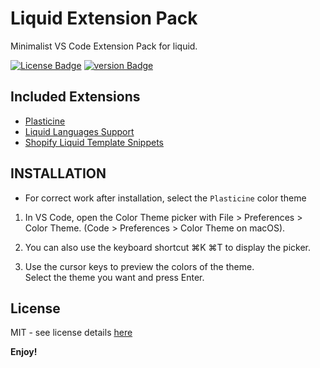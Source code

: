 # Liquid Extension Pack

Minimalist VS Code Extension Pack for liquid.

[![License Badge][license-badge]][license-url] [![version Badge][version]][market-url]


## Included Extensions

- [Plasticine][plasticine-ext-url]
- [Liquid Languages Support][liquid-languages-support-ext-url]
- [Shopify Liquid Template Snippets][shopify-liquid-template-snippets-ext-url]

## INSTALLATION
- For correct work after installation, select the `Plasticine` color theme

1. In VS Code, open the Color Theme picker with File > Preferences > Color Theme. (Code > Preferences > Color Theme on macOS).  

2. You can also use the keyboard shortcut ⌘K ⌘T to display the picker.

3. Use the cursor keys to preview the colors of the theme.  
Select the theme you want and press Enter.


## License

MIT - see license details [here][license-url]

**Enjoy!**

[version]: https://img.shields.io/badge/marketplace_-v0.3.0-orange
[license-badge]: https://img.shields.io/badge/license-MIT-blue

[license-url]: https://github.com/OlegKrechkovskiy/liquid-extension-pack/blob/main/LICENSE.md
[market-url]:https://marketplace.visualstudio.com/items?itemName=myxlxal.liquid-extension-pack


[liquid-languages-support-ext-url]: https://marketplace.visualstudio.com/items?itemName=neilding.language-liquid
[shopify-liquid-template-snippets-ext-url]: https://marketplace.visualstudio.com/items?itemName=killalau.vscode-liquid-snippets
[plasticine-ext-url]: https://marketplace.visualstudio.com/items?itemName=myxlxal.plasticine
